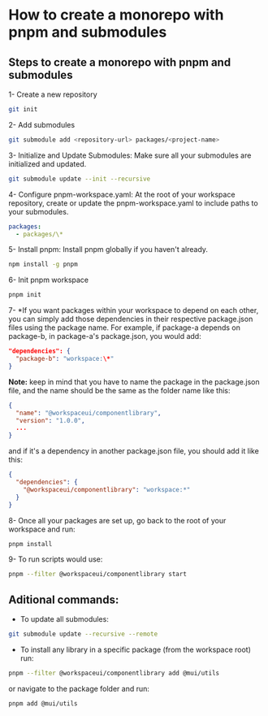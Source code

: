 # How to create a monorepo with pnpm and submodules

## Steps to create a monorepo with pnpm and submodules

1- Create a new repository

```bash
git init
```

2- Add submodules

```bash
git submodule add <repository-url> packages/<project-name>
```

3- Initialize and Update Submodules: Make sure all your submodules are initialized and updated.

```bash
git submodule update --init --recursive
```

4- Configure pnpm-workspace.yaml: At the root of your workspace repository, create or update the pnpm-workspace.yaml to include paths to your submodules.

```yml
packages:
  - packages/\*
```

5- Install pnpm: Install pnpm globally if you haven't already.

```bash
npm install -g pnpm
```

6- Init pnpm workspace

```bash
pnpm init
```

7- \*If you want packages within your workspace to depend on each other, you can simply add those dependencies in their respective package.json files using the package name. For example, if package-a depends on package-b, in package-a's package.json, you would add:

```json
"dependencies": {
  "package-b": "workspace:\*"
}
```

**Note:** keep in mind that you have to name the package in the package.json file, and the name should be the same as the folder name like this:

```json
{
  "name": "@workspaceui/componentlibrary",
  "version": "1.0.0",
  ...
}
```

and if it's a dependency in another package.json file, you should add it like this:

```json
{
  "dependencies": {
    "@workspaceui/componentlibrary": "workspace:*"
  }
}
```

8- Once all your packages are set up, go back to the root of your workspace and run:

```bash
pnpm install
```

9- To run scripts would use:

```bash
pnpm --filter @workspaceui/componentlibrary start
```

## Aditional commands:

- To update all submodules:

```bash
git submodule update --recursive --remote
```

- To install any library in a specific package (from the workspace root) run:

```bash
pnpm --filter @workspaceui/componentlibrary add @mui/utils
```

or navigate to the package folder and run:

```bash
pnpm add @mui/utils
```
